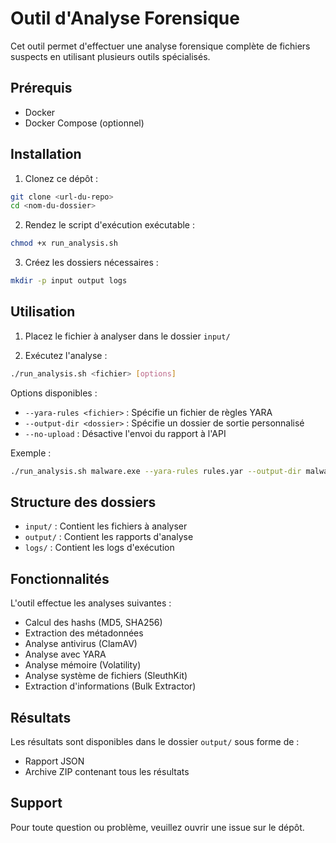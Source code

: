 # Outil d'Analyse Forensique

Cet outil permet d'effectuer une analyse forensique complète de fichiers suspects en utilisant plusieurs outils spécialisés.

## Prérequis

- Docker
- Docker Compose (optionnel)

## Installation

1. Clonez ce dépôt :
```bash
git clone <url-du-repo>
cd <nom-du-dossier>
```

2. Rendez le script d'exécution exécutable :
```bash
chmod +x run_analysis.sh
```

3. Créez les dossiers nécessaires :
```bash
mkdir -p input output logs
```

## Utilisation

1. Placez le fichier à analyser dans le dossier `input/`

2. Exécutez l'analyse :
```bash
./run_analysis.sh <fichier> [options]
```

Options disponibles :
- `--yara-rules <fichier>` : Spécifie un fichier de règles YARA
- `--output-dir <dossier>` : Spécifie un dossier de sortie personnalisé
- `--no-upload` : Désactive l'envoi du rapport à l'API

Exemple :
```bash
./run_analysis.sh malware.exe --yara-rules rules.yar --output-dir malware_analysis
```

## Structure des dossiers

- `input/` : Contient les fichiers à analyser
- `output/` : Contient les rapports d'analyse
- `logs/` : Contient les logs d'exécution

## Fonctionnalités

L'outil effectue les analyses suivantes :
- Calcul des hashs (MD5, SHA256)
- Extraction des métadonnées
- Analyse antivirus (ClamAV)
- Analyse avec YARA
- Analyse mémoire (Volatility)
- Analyse système de fichiers (SleuthKit)
- Extraction d'informations (Bulk Extractor)

## Résultats

Les résultats sont disponibles dans le dossier `output/` sous forme de :
- Rapport JSON
- Archive ZIP contenant tous les résultats

## Support

Pour toute question ou problème, veuillez ouvrir une issue sur le dépôt. 